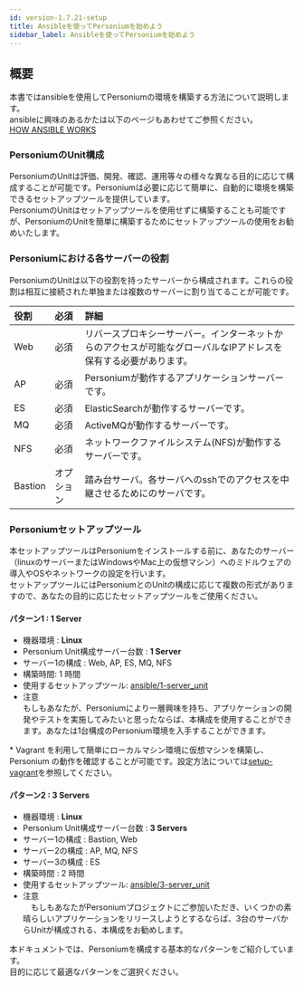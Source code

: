 ```yaml
---
id: version-1.7.21-setup
title: Ansibleを使ってPersoniumを始めよう
sidebar_label: Ansibleを使ってPersoniumを始めよう
---
```


概要
----

本書ではansibleを使用してPersoniumの環境を構築する方法について説明します。  
ansibleに興味のあるかたは以下のページもあわせてご参照ください。  
[HOW ANSIBLE WORKS](http://www.ansible.com/how-ansible-works)

### PersoniumのUnit構成

PersoniumのUnitは評価、開発、確認、運用等々の様々な異なる目的に応じて構成することが可能です。Personiumは必要に応じて簡単に、自動的に環境を構築できるセットアップツールを提供しています。  
PersoniumのUnitはセットアップツールを使用せずに構築することも可能ですが、PersoniumのUnitを簡単に構築するためにセットアップツールの使用をお勧めいたします。

### Personiumにおける各サーバーの役割

PersoniumのUnitは以下の役割を持ったサーバーから構成されます。これらの役割は相互に接続された単独または複数のサーバーに割り当てることが可能です。

|役割|必須|詳細|
|:--|:--|:--|
|Web|必須|リバースプロキシーサーバー。インターネットからのアクセスが可能なグローバルなIPアドレスを保有する必要があります。<br>|
|AP|必須|Personiumが動作するアプリケーションサーバーです。<br>|
|ES|必須|ElasticSearchが動作するサーバーです。<br>|
|MQ|必須|ActiveMQが動作するサーバーです。<br>|
|NFS|必須<br>|ネットワークファイルシステム(NFS)が動作するサーバーです。<br>|
|Bastion|オプション|踏み台サーバ。各サーバへのsshでのアクセスを中継させるためにのサーバです。<br>|

### Personiumセットアップツール

本セットアップツールはPersoniumをインストールする前に、あなたのサーバー（linuxのサーバーまたはWindowsやMac上の仮想マシン）へのミドルウェアの導入やOSやネットワークの設定を行います。  
セットアップツールにはPersoniumとのUnitの構成に応じて複数の形式がありますので、あなたの目的に応じたセットアップツールをご使用ください。

#### パターン1 : 1 Server

-   機器環境 : **Linux**
-   Personium Unit構成サーバー台数 : **1 Server**
-   サーバー1の構成 : Web, AP, ES, MQ, NFS
-   構築時間: 1 時間
-   使用するセットアップツール: [ansible/1-server\_unit](https://github.com/personium/ansible/tree/master/1-server_unit "1-server_unit")
-   注意  
    もしもあなたが、Personiumにより一層興味を持ち、アプリケーションの開発やテストを実施してみたいと思ったならば、本構成を使用することができます。あなたは1台構成のPersonium環境を入手することができます。

\* Vagrant を利用して簡単にローカルマシン環境に仮想マシンを構築し、Personium の動作を確認することが可能です。設定方法については[setup-vagrant](https://github.com/personium/setup-vagrant)を参照してください。

#### パターン2 : 3 Servers

-   機器環境 : **Linux**
-   Personium Unit構成サーバー台数 : **3 Servers**
-   サーバー1の構成 : Bastion, Web
-   サーバー2の構成 : AP, MQ, NFS
-   サーバー3の構成 : ES
-   構築時間 : 2 時間
-   使用するセットアップツール: [ansible/3-server\_unit](https://github.com/personium/ansible/tree/master/3-server_unit "3-server_unit")
-   注意  
    　もしもあなたがPersoniumプロジェクトにご参加いただき、いくつかの素晴らしいアプリケーションをリリースしようとするならば、3台のサーバからUnitが構成される、本構成をお勧めします。

本ドキュメントでは、Personiumを構成する基本的なパターンをご紹介しています。  
目的に応じて最適なパターンをご選択ください。
